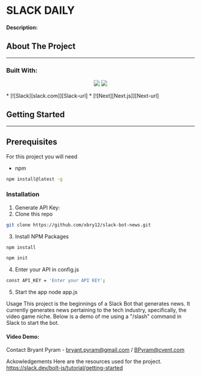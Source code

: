 # SLACK DAILY 

#### Description:

## About The Project
<hr>

### Built With:
<p align="center">
    <img src="https://img.shields.io/badge/Javascript-yellow" />
     <img src="https://img.shields.io/badge/-node.js-green" />

</p>
     * [![Slack][slack.com]][Slack-url]
     * [![Next][Next.js]][Next-url]
<!-- GETTING STARTED -->

## Getting Started
<hr>

## Prerequisites 
For this project you will need 

* npm
``` sh
npm install@latest -g
```
### Installation
1. Generate API Key: 
2. Clone this repo
``` sh
git clone https://github.com/xbry12/slack-bot-news.git
```
3. Install NPM Packages 
``` sh 
npm install 
```
``` sh
npm init 
 ```

4. Enter your API in config.js
``` sh
const API_KEY = 'Enter your API KEY';
```

5. Start the app 
node app.js


Usage 
This project is the beginnings of a Slack Bot that generates news. It currently generates news pertaining to the tech industry, specifically, the video game niche. 
Below is a demo of me using a "/slash" command in Slack to start the bot. 

#### Video Demo:  <URL HERE>


Contact
Bryant Pyram - bryant.pyram@gmail.com / BPyram@cvent.com

Ackowledgements 
Here are the resources used for the project. 
https://slack.dev/bolt-js/tutorial/getting-started
